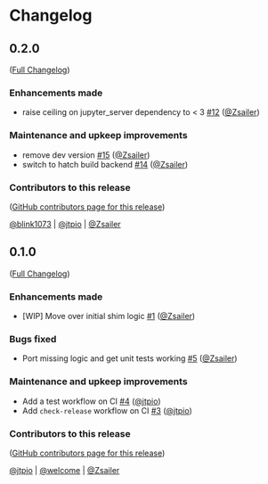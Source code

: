 # Changelog

<!-- <START NEW CHANGELOG ENTRY> -->

## 0.2.0

([Full Changelog](https://github.com/jupyter/notebook_shim/compare/v0.1.0...4e4228d7bb2d2e04cc204db3de7f2f567d65c38a))

### Enhancements made

- raise ceiling on jupyter_server dependency to < 3 [#12](https://github.com/jupyter/notebook_shim/pull/12) ([@Zsailer](https://github.com/Zsailer))

### Maintenance and upkeep improvements

- remove dev version [#15](https://github.com/jupyter/notebook_shim/pull/15) ([@Zsailer](https://github.com/Zsailer))
- switch to hatch build backend [#14](https://github.com/jupyter/notebook_shim/pull/14) ([@Zsailer](https://github.com/Zsailer))

### Contributors to this release

([GitHub contributors page for this release](https://github.com/jupyter/notebook_shim/graphs/contributors?from=2022-02-10&to=2022-10-17&type=c))

[@blink1073](https://github.com/search?q=repo%3Ajupyter%2Fnotebook_shim+involves%3Ablink1073+updated%3A2022-02-10..2022-10-17&type=Issues) | [@jtpio](https://github.com/search?q=repo%3Ajupyter%2Fnotebook_shim+involves%3Ajtpio+updated%3A2022-02-10..2022-10-17&type=Issues) | [@Zsailer](https://github.com/search?q=repo%3Ajupyter%2Fnotebook_shim+involves%3AZsailer+updated%3A2022-02-10..2022-10-17&type=Issues)

<!-- <END NEW CHANGELOG ENTRY> -->

## 0.1.0

([Full Changelog](https://github.com/jupyterlab/notebook_shim/compare/first-commit...5b433fa298f741c7d71c9a3e7e85f17b2207300f))

### Enhancements made

- [WIP] Move over initial shim logic [#1](https://github.com/jupyterlab/notebook_shim/pull/1) ([@Zsailer](https://github.com/Zsailer))

### Bugs fixed

- Port missing logic and get unit tests working [#5](https://github.com/jupyterlab/notebook_shim/pull/5) ([@Zsailer](https://github.com/Zsailer))

### Maintenance and upkeep improvements

- Add a test workflow on CI [#4](https://github.com/jupyterlab/notebook_shim/pull/4) ([@jtpio](https://github.com/jtpio))
- Add `check-release` workflow on CI [#3](https://github.com/jupyterlab/notebook_shim/pull/3) ([@jtpio](https://github.com/jtpio))

### Contributors to this release

([GitHub contributors page for this release](https://github.com/jupyterlab/notebook_shim/graphs/contributors?from=2022-01-19&to=2022-02-10&type=c))

[@jtpio](https://github.com/search?q=repo%3Ajupyterlab%2Fnotebook_shim+involves%3Ajtpio+updated%3A2022-01-19..2022-02-10&type=Issues) | [@welcome](https://github.com/search?q=repo%3Ajupyterlab%2Fnotebook_shim+involves%3Awelcome+updated%3A2022-01-19..2022-02-10&type=Issues) | [@Zsailer](https://github.com/search?q=repo%3Ajupyterlab%2Fnotebook_shim+involves%3AZsailer+updated%3A2022-01-19..2022-02-10&type=Issues)
